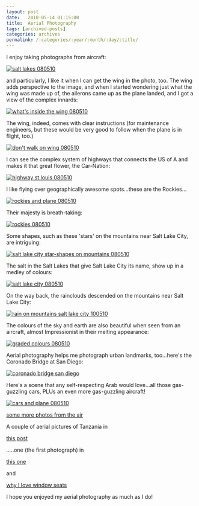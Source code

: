 ```yaml
---
layout: post
date:	2010-05-14 01:15:00
title:  Aerial Photography
tags: [archived-posts]
categories: archives
permalink: /:categories/:year/:month/:day/:title/
---
```

I enjoy taking photographs from aircraft:




<a href="http://s967.photobucket.com/albums/ae160/pedoral/?action=view&current=IMG_4500.jpg" target="_blank"><img src="http://i967.photobucket.com/albums/ae160/pedoral/IMG_4500.jpg" border="0" alt="salt lakes 080510"></a>


<lj-cut text="the wing, and the sights">


and particularly, I like it when I can get the wing in the photo, too. The wing adds perspective to the image, and when I started wondering just what the wing was made up of, the ailerons came up as the plane landed, and I got a view of the complex innards:


<a href="http://s967.photobucket.com/albums/ae160/pedoral/?action=view&current=IMG_4510.jpg" target="_blank"><img src="http://i967.photobucket.com/albums/ae160/pedoral/IMG_4510.jpg" border="0" alt="what's inside the wing 080510"></a>


The wing, indeed, comes with clear instructions (for maintenance engineers, but these would be very good to follow when the plane is in flight, too.)

<a href="http://s967.photobucket.com/albums/ae160/pedoral/?action=view&current=IMG_4476.jpg" target="_blank"><img src="http://i967.photobucket.com/albums/ae160/pedoral/IMG_4476.jpg" border="0" alt="don't walk on wing 080510"></a>


I can see the complex system of highways that connects the US of A and makes it that great flower, the Car-Nation:


<a href="http://s967.photobucket.com/albums/ae160/pedoral/?action=view&current=IMG_4474.jpg" target="_blank"><img src="http://i967.photobucket.com/albums/ae160/pedoral/IMG_4474.jpg" border="0" alt="highway st.louis 080510"></a>

I like flying over geographically awesome spots...these are the Rockies...

<a href="http://s967.photobucket.com/albums/ae160/pedoral/?action=view&current=IMG_4532.jpg" target="_blank"><img src="http://i967.photobucket.com/albums/ae160/pedoral/IMG_4532.jpg" border="0" alt="rockies and plane 080510"></a>

Their majesty is breath-taking:


<a href="http://s967.photobucket.com/albums/ae160/pedoral/?action=view&current=IMG_4491.jpg" target="_blank"><img src="http://i967.photobucket.com/albums/ae160/pedoral/IMG_4491.jpg" border="0" alt="rockies 080510"></a>


Some shapes, such as these 'stars' on the mountains near Salt Lake City, are intriguing:


<a href="http://s967.photobucket.com/albums/ae160/pedoral/?action=view&current=IMG_4505.jpg" target="_blank"><img src="http://i967.photobucket.com/albums/ae160/pedoral/IMG_4505.jpg" border="0" alt="salt lake city star-shapes on mountains 080510"></a>


The salt in the Salt Lakes that give Salt Lake City its name, show up in a medley of colours:


<a href="http://s967.photobucket.com/albums/ae160/pedoral/?action=view&current=IMG_4534.jpg" target="_blank"><img src="http://i967.photobucket.com/albums/ae160/pedoral/IMG_4534.jpg" border="0" alt="salt lake city 080510"></a>

On the way back, the rainclouds descended on the mountains near Salt Lake City:

<a href="http://s967.photobucket.com/albums/ae160/pedoral/?action=view&current=IMG_5147.jpg" target="_blank"><img src="http://i967.photobucket.com/albums/ae160/pedoral/IMG_5147.jpg" border="0" alt="rain on mountains salt lake city 100510"></a>


The colours of the sky and earth are also beautiful when seen from an aircraft, almost Impressionist in their melting appearance:


<a href="http://s967.photobucket.com/albums/ae160/pedoral/?action=view&current=IMG_4547.jpg" target="_blank"><img src="http://i967.photobucket.com/albums/ae160/pedoral/IMG_4547.jpg" border="0" alt="graded colours 080510"></a>


Aerial photography helps me photograph urban landmarks, too...here's the Coronado Bridge at San Diego:


<a href="http://s967.photobucket.com/albums/ae160/pedoral/?action=view&current=IMG_4552.jpg" target="_blank"><img src="http://i967.photobucket.com/albums/ae160/pedoral/IMG_4552.jpg" border="0" alt="coronado bridge san diego"></a>

</lj-cut>


Here's a scene that any self-respecting Arab would love...all those gas-guzzling cars, PLUs an even more  gas-guzzling aircraft!

<a href="http://s967.photobucket.com/albums/ae160/pedoral/?action=view&current=IMG_4528.jpg" target="_blank"><img src="http://i967.photobucket.com/albums/ae160/pedoral/IMG_4528.jpg" border="0" alt="cars and plane 080510"></a>


<a href="http://deponti.livejournal.com/559395.html"> some more photos from the air </a>

A couple of aerial pictures of Tanzania in 

<a href="http://deponti.livejournal.com/273386.html"> this post </a>

.....one (the first photograph) in 

<a href="http://deponti.livejournal.com/263793.html"> this one </a>


and

<a href="http://deponti.livejournal.com/44087.html"> why I love window seats </a>


I hope you enjoyed my aerial photography as much as I do!
